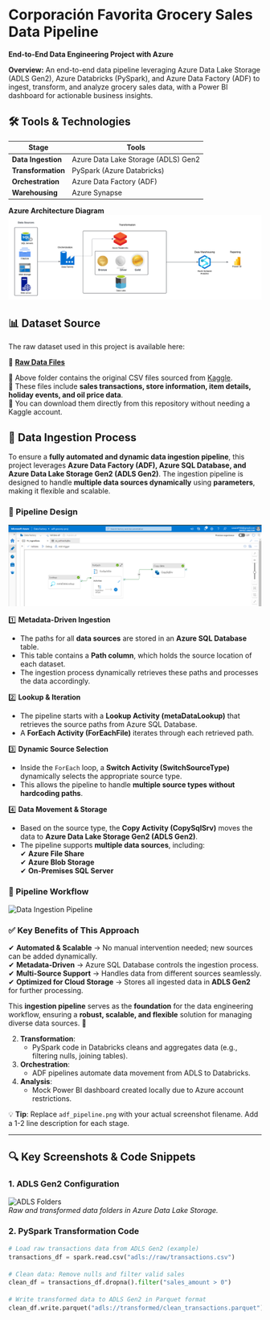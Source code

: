 # Corporación Favorita Grocery Sales Data Pipeline  
**End-to-End Data Engineering Project with Azure**  

**Overview:**
   An end-to-end data pipeline leveraging Azure Data Lake Storage (ADLS Gen2), Azure Databricks (PySpark), and Azure Data Factory (ADF) to ingest, transform, and analyze grocery sales data, with a Power BI 
   dashboard for actionable business insights.

## 🛠️ **Tools & Technologies**  
| **Stage**         | **Tools**                                  |
|--------------------|--------------------------------------------|
| **Data Ingestion** | Azure Data Lake Storage (ADLS) Gen2        |
| **Transformation** | PySpark (Azure Databricks)                 |
| **Orchestration**  | Azure Data Factory (ADF)                   |
| **Warehousing**    | Azure Synapse                              |




**Azure Architecture Diagram**
![**Azure Architecture Diagram**](screenshots/diagram.PNG)

## 📊 Dataset Source  
The raw dataset used in this project is available here:  

📂 [**Raw Data Files**](data/raw_data)  

🔹 Above folder contains the original CSV files sourced from [Kaggle](https://www.kaggle.com/datasets/ruiyuanfan/corporacin-favorita-grocery-sales-forecasting).  
🔹 These files include **sales transactions, store information, item details, holiday events, and oil price data**.  
🔹 You can download them directly from this repository without needing a Kaggle account.  


## 🚀 Data Ingestion Process

To ensure a **fully automated and dynamic data ingestion pipeline**, this project leverages **Azure Data Factory (ADF), Azure SQL Database, and Azure Data Lake Storage Gen2 (ADLS Gen2)**. The ingestion pipeline is designed to handle **multiple data sources dynamically** using **parameters**, making it flexible and scalable.

### 🔹 Pipeline Design
![**Ingestion Pipeline**](screenshots/PL_ingestion.PNG)

1️⃣ **Metadata-Driven Ingestion**  
   - The paths for all **data sources** are stored in an **Azure SQL Database** table.
   - This table contains a **Path column**, which holds the source location of each dataset.
   - The ingestion process dynamically retrieves these paths and processes the data accordingly.

2️⃣ **Lookup & Iteration**  
   - The pipeline starts with a **Lookup Activity (metaDataLookup)** that retrieves the source paths from Azure SQL Database.  
   - A **ForEach Activity (ForEachFile)** iterates through each retrieved path.

3️⃣ **Dynamic Source Selection**  
   - Inside the `ForEach` loop, a **Switch Activity (SwitchSourceType)** dynamically selects the appropriate source type.  
   - This allows the pipeline to handle **multiple source types without hardcoding paths**.

4️⃣ **Data Movement & Storage**  
   - Based on the source type, the **Copy Activity (CopySqlSrv)** moves the data to **Azure Data Lake Storage Gen2 (ADLS Gen2)**.  
   - The pipeline supports **multiple data sources**, including:  
     ✔ **Azure File Share**  
     ✔ **Azure Blob Storage**  
     ✔ **On-Premises SQL Server**  

### 📸 Pipeline Workflow  
<!-- Replace 'pipeline_image.png' with the actual filename of your uploaded image -->
![Data Ingestion Pipeline](pipeline_image.png)

### ✅ Key Benefits of This Approach  
✔ **Automated & Scalable** → No manual intervention needed; new sources can be added dynamically.  
✔ **Metadata-Driven** → Azure SQL Database controls the ingestion process.  
✔ **Multi-Source Support** → Handles data from different sources seamlessly.  
✔ **Optimized for Cloud Storage** → Stores all ingested data in **ADLS Gen2** for further processing.  

This **ingestion pipeline** serves as the **foundation** for the data engineering workflow, ensuring a **robust, scalable, and flexible** solution for managing diverse data sources. 🚀  





  





  
2. **Transformation**:  
   - PySpark code in Databricks cleans and aggregates data (e.g., filtering nulls, joining tables).  
3. **Orchestration**:  
   - ADF pipelines automate data movement from ADLS to Databricks.  
4. **Analysis**:  
   - Mock Power BI dashboard created locally due to Azure account restrictions.  

💡 **Tip**: Replace `adf_pipeline.png` with your actual screenshot filename. Add a 1-2 line description for each stage.

---

## 🔍 **Key Screenshots & Code Snippets**  

### 1. **ADLS Gen2 Configuration**  
![ADLS Folders](pipelines/screenshots/adls_config.png)  
*Raw and transformed data folders in Azure Data Lake Storage.*  

### 2. **PySpark Transformation Code**  
```python  
# Load raw transactions data from ADLS Gen2 (example)
transactions_df = spark.read.csv("adls://raw/transactions.csv")

# Clean data: Remove nulls and filter valid sales
clean_df = transactions_df.dropna().filter("sales_amount > 0")

# Write transformed data to ADLS Gen2 in Parquet format
clean_df.write.parquet("adls://transformed/clean_transactions.parquet")
